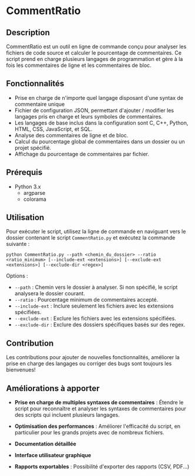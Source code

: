 # CommentRatio

## Description
CommentRatio est un outil en ligne de commande conçu pour analyser les fichiers de code source et calculer le pourcentage de commentaires. Ce script prend en charge plusieurs langages de programmation et gère à la fois les commentaires de ligne et les commentaires de bloc.

## Fonctionnalités
- Prise en charge de n'importe quel langage disposant d'une syntax de commentaire unique 
- Fichier de configuration JSON, permettant d'ajouter / modifier les langages pris en charge et leurs symboles de commentaires.
- Les langages de base inclus dans la configuration sont C, C++, Python, HTML, CSS, JavaScript, et SQL.
- Analyse des commentaires de ligne et de bloc.
- Calcul du pourcentage global de commentaires dans un dossier ou un projet spécifié.
- Affichage du pourcentage de commentaires par fichier.
 
## Prérequis
- Python 3.x
  - argparse
  - colorama

## Utilisation
Pour exécuter le script, utilisez la ligne de commande en naviguant vers le dossier contenant le script `CommentRatio.py` et exécutez la commande suivante :

```
python CommentRatio.py --path <chemin_du_dossier> --ratio <ratio_minimum> [--include-ext <extensions>] [--exclude-ext <extensions>] [--exclude-dir <regex>]
```

Options :
- `--path` : Chemin vers le dossier à analyser. Si non spécifié, le script analysera le dossier courant.
- `--ratio` : Pourcentage minimum de commentaires accepté.
- `--include-ext` : Inclure seulement les fichiers avec les extensions spécifiées.
- `--exclude-ext` : Exclure les fichiers avec les extensions spécifiées.
- `--exclude-dir` : Exclure des dossiers spécifiques basés sur des regex.


## Contribution
Les contributions pour ajouter de nouvelles fonctionnalités, améliorer la prise en charge des langages ou corriger des bugs sont toujours les bienvenues!


## Améliorations à apporter

- **Prise en charge de multiples syntaxes de commentaires** : Étendre le script pour reconnaître et analyser les syntaxes de commentaires pour des scripts qui incluent plusieurs langages.

- **Optimisation des performances** : Améliorer l'efficacité du script, en particulier pour les grands projets avec de nombreux fichiers.

- **Documentation détaillée**

- **Interface utilisateur graphique**

- **Rapports exportables** : Possibilité d'exporter des rapports (CSV, PDF...)


